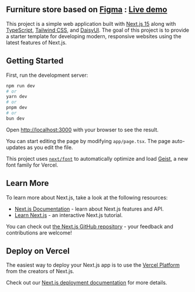 ## Furniture store based on [Figma](https://www.figma.com/design/2hehowUjuV8cspZeIhFnlz/eCommerce-Website-%7C-Web-Page-Design-%7C-UI-KIT-%7C-Interior-Landing-Page-(Community)?node-id=117-336&node-type=frame&t=NOsePgs0s6q3t90U-0) : [Live demo](https://furniture-store-theta-two.vercel.app/)

This project is a simple web application built with [Next.js 15](https://nextjs.org/) along with [TypeScript](https://www.typescriptlang.org/), [Tailwind CSS](https://tailwindcss.com/), and [DaisyUI](https://daisyui.com/). The goal of this project is to provide a starter template for developing modern, responsive websites using the latest features of Next.js.

## Getting Started

First, run the development server:

```bash
npm run dev
# or
yarn dev
# or
pnpm dev
# or
bun dev
```

Open [http://localhost:3000](http://localhost:3000) with your browser to see the result.

You can start editing the page by modifying `app/page.tsx`. The page auto-updates as you edit the file.

This project uses [`next/font`](https://nextjs.org/docs/app/building-your-application/optimizing/fonts) to automatically optimize and load [Geist](https://vercel.com/font), a new font family for Vercel.

## Learn More

To learn more about Next.js, take a look at the following resources:

- [Next.js Documentation](https://nextjs.org/docs) - learn about Next.js features and API.
- [Learn Next.js](https://nextjs.org/learn) - an interactive Next.js tutorial.

You can check out [the Next.js GitHub repository](https://github.com/vercel/next.js) - your feedback and contributions are welcome!

## Deploy on Vercel

The easiest way to deploy your Next.js app is to use the [Vercel Platform](https://vercel.com/new?utm_medium=default-template&filter=next.js&utm_source=create-next-app&utm_campaign=create-next-app-readme) from the creators of Next.js.

Check out our [Next.js deployment documentation](https://nextjs.org/docs/app/building-your-application/deploying) for more details.
